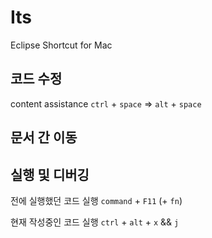 # Its

Eclipse Shortcut for Mac


## 코드 수정

content assistance
<code>ctrl</code> + <code>space</code> => <code>alt</code> + <code>space</code>

## 문서 간 이동

## 실행 및 디버깅

전에 실행했던 코드 실행
<code>command</code> + <code>F11</code> (+ <code>fn</code>)

현재 작성중인 코드 실행
<code>ctrl</code> + <code>alt</code> + <code>x</code> && <code>j</code>
